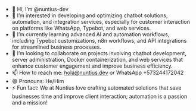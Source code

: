 - 👋 Hi, I’m @nuntius-dev
- 👀 I’m interested in developing and optimizing chatbot solutions, automation, and integration services, especially for customer interaction on platforms like WhatsApp, Typebot, and web services.
- 🌱 I’m currently learning advanced AI and automation workflows, including Typebot customizations, n8n workflows, and API integrations for streamlined business processes.
- 💞️ I’m looking to collaborate on projects involving chatbot development, server administration, Docker containerization, and web services that enhance customer engagement and improve business efficiency.
- 📫 How to reach me: hola@nuntius.dev or WhatsApp +573244172042
- 😄 Pronouns: He/Him
- ⚡ Fun fact: We at Nuntius love crafting automated solutions that save businesses time and improve client interaction; automation is a passion and a mission!

<!---
nuntius-dev/nuntius-dev is a ✨ special ✨ repository because its `README.md` (this file) appears on your GitHub profile.
You can click the Preview link to take a look at your changes.
--->
